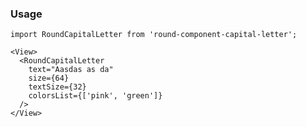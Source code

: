 
### Usage

    import RoundCapitalLetter from 'round-component-capital-letter';

    <View>
      <RoundCapitalLetter
        text="Aasdas as da"
        size={64}
        textSize={32}
        colorsList={['pink', 'green']}
      />
    </View>
